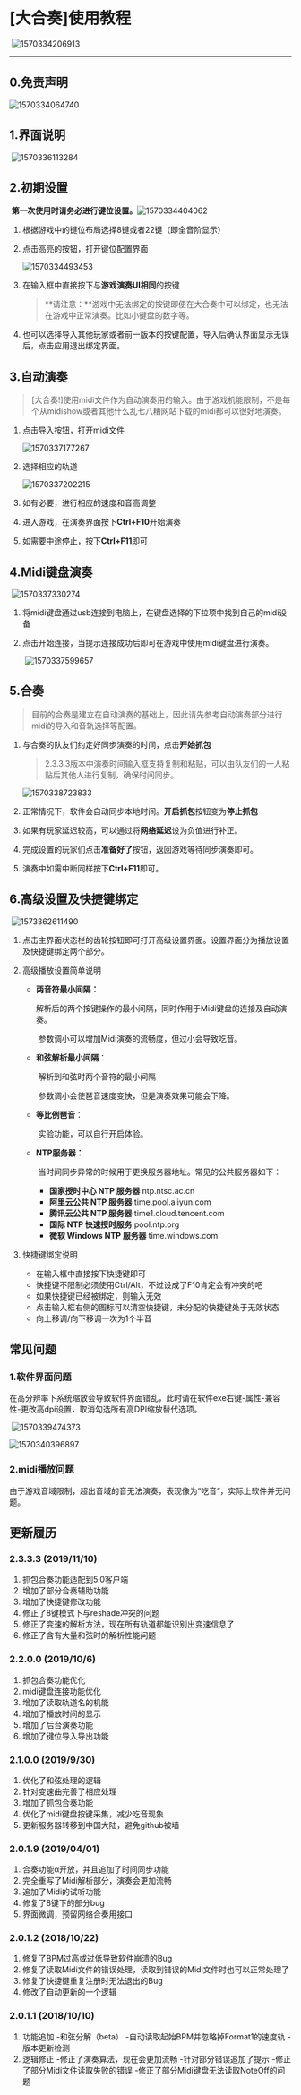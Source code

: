 #  												[大合奏]使用教程

​														![1570334206913](http://blog.ffxiv.cat/wp-content/uploads/2019/10/1570334206913.png)

-----

## 0.免责声明

![1570334064740](http://blog.ffxiv.cat/wp-content/uploads/2019/10/1570334064740.png)

## 1.界面说明

​		![1570336113284](http://blog.ffxiv.cat/wp-content/uploads/2019/10/1570336113284.png)			

## 2.初期设置

​	**第一次使用时请务必进行键位设置。**![1570334404062](http://blog.ffxiv.cat/wp-content/uploads/2019/10/1570334404062.png) 

1. 根据游戏中的键位布局选择8键或者22键（即全音阶显示）

2. 点击高亮的按钮，打开键位配置界面

   ![1570334493453](http://blog.ffxiv.cat/wp-content/uploads/2019/10/1570334493453.png)

3. 在输入框中直接按下与**游戏演奏UI相同**的按键

   > **请注意：**游戏中无法绑定的按键即便在大合奏中可以绑定，也无法在游戏中正常演奏。比如小键盘的数字等。 

4. 也可以选择导入其他玩家或者前一版本的按键配置，导入后确认界面显示无误后，点击应用退出绑定界面。

## 3.自动演奏

>[大合奏!]使用midi文件作为自动演奏用的输入。由于游戏机能限制，不是每个从midishow或者其他什么乱七八糟网站下载的midi都可以很好地演奏。

1. 点击导入按钮，打开midi文件

   ![1570337177267](http://blog.ffxiv.cat/wp-content/uploads/2019/10/1570337177267.png)

2. 选择相应的轨道

   ![1570337202215](http://blog.ffxiv.cat/wp-content/uploads/2019/10/1570337202215.png)

3. 如有必要，进行相应的速度和音高调整

4. 进入游戏，在演奏界面按下**Ctrl+F10**开始演奏

5. 如需要中途停止，按下**Ctrl+F11**即可

## 4.Midi键盘演奏

​	![1570337330274](http://blog.ffxiv.cat/wp-content/uploads/2019/10/1570337330274.png)

1. 将midi键盘通过usb连接到电脑上，在键盘选择的下拉项中找到自己的midi设备

2. 点击开始连接，当提示连接成功后即可在游戏中使用midi键盘进行演奏。

   ​	![1570337599657](http://blog.ffxiv.cat/wp-content/uploads/2019/10/1570337599657.png)

## 5.合奏

> 目前的合奏是建立在自动演奏的基础上，因此请先参考自动演奏部分进行midi的导入和音轨选择等配置。

1. 与合奏的队友们约定好同步演奏的时间，点击**开始抓包**

   > 2.3.3.3版本中演奏时间输入框支持复制和粘贴，可以由队友们的一人粘贴后其他人进行复制，确保时间同步。

   ![1570338723833](http://blog.ffxiv.cat/wp-content/uploads/2019/10/1570338723833.png)

2. 正常情况下，软件会自动同步本地时间。**开启抓包**按钮变为**停止抓包**

3. 如果有玩家延迟较高，可以通过将**网络延迟**设为负值进行补正。

4. 完成设置的玩家们点击**准备好了**按钮，返回游戏等待同步演奏即可。

5. 演奏中如需中断同样按下**Ctrl+F11**即可。

## 6.高级设置及快捷键绑定

​	![1573362611490](http://blog.ffxiv.cat/wp-content/uploads/2019/10/1573362611490.png)

1. 点击主界面状态栏的齿轮按钮即可打开高级设置界面。设置界面分为播放设置及快捷键绑定两个部分。

2. 高级播放设置简单说明

   - **两音符最小间隔：**

     ​	解析后的两个按键操作的最小间隔，同时作用于Midi键盘的连接及自动演奏。

     ​	参数调小可以增加Midi演奏的流畅度，但过小会导致吃音。

   - **和弦解析最小间隔**：

     ​	解析到和弦时两个音符的最小间隔

     ​	参数调小会使琶音速度变快，但是演奏效果可能会下降。

   - **等比例琶音**：

     ​	实验功能，可以自行开启体验。

   - **NTP服务器：**

     ​	当时间同步异常的时候用于更换服务器地址。常见的公共服务器如下：

     	- **国家授时中心 NTP 服务器** ntp.ntsc.ac.cn
     	- **阿里云公共 NTP 服务器** time.pool.aliyun.com
     	- **腾讯云公共 NTP 服务器** time1.cloud.tencent.com
     	- **国际 NTP 快速授时服务** pool.ntp.org
     	- **微软 Windows NTP 服务器** time.windows.com

     

3. 快捷键绑定说明

   	- 在输入框中直接按下快捷键即可
   	- 快捷键不限制必须使用Ctrl/Alt，不过设成了F10肯定会有冲突的吧
   	- 如果快捷键已经被绑定，则输入无效
   	- 点击输入框右侧的图标可以清空快捷键，未分配的快捷键处于无效状态
   	- 向上移调/向下移调一次为1个半音



## 常见问题

### 1.软件界面问题

​	在高分辨率下系统缩放会导致软件界面错乱，此时请在软件exe右键-属性-兼容性-更改高dpi设置，取消勾选所有高DPI缩放替代选项。

​	![1570339474373](http://blog.ffxiv.cat/wp-content/uploads/2019/10/1570339474373.png)

![1570340396897](http://blog.ffxiv.cat/wp-content/uploads/2019/10/1570340396897.png)



### 2.midi播放问题

​	由于游戏音域限制，超出音域的音无法演奏，表现像为“吃音”，实际上软件并无问题。



## 更新履历

### 2.3.3.3 (2019/11/10)

1. 抓包合奏功能适配到5.0客户端
2. 增加了部分合奏辅助功能
3. 增加了快捷键修改功能
4. 修正了8键模式下与reshade冲突的问题
5. 修正了变速的解析方法，现在所有轨道都能识别出变速信息了
6. 修正了含有大量和弦时的解析性能问题

### 2.2.0.0 (2019/10/6)

1. 抓包合奏功能优化
2. midi键盘连接功能优化
3. 增加了读取轨道名的机能
4. 增加了播放时间的显示
5. 增加了后台演奏功能
6. 增加了键位导入导出功能

### 2.1.0.0 (2019/9/30)

1. 优化了和弦处理的逻辑
2. 针对变速曲完善了相应处理
3. 增加了抓包合奏功能
4. 优化了midi键盘按键采集，减少吃音现象
5. 更新服务器转移到中国大陆，避免github被墙

### 2.0.1.9 (2019/04/01)

1. 合奏功能α开放，并且追加了时间同步功能
2. 完全重写了Midi解析部分，演奏会更加流畅
3. 追加了Midi的试听功能
4. 修复了8键下的部分bug
5. 界面微调，预留网络合奏用接口

### 2.0.1.2 (2018/10/22)

1. 修复了BPM过高或过低导致软件崩溃的Bug
2. 修复了读取Midi文件的错误处理，读取到错误的Midi文件时也可以正常处理了
3. 修复了快捷键重复注册时无法退出的Bug
4. 修改了自动更新的一个逻辑

### 2.0.1.1 (2018/10/10)

1. 功能追加
   -和弦分解（beta）
   -自动读取起始BPM并忽略掉Format1的速度轨
   -版本更新检测
2. 逻辑修正
   -修正了演奏算法，现在会更加流畅
   -针对部分错误追加了提示
   -修正了部分Midi文件读取失败的错误
   -修正了部分Midi键盘无法读取NoteOff的问题
